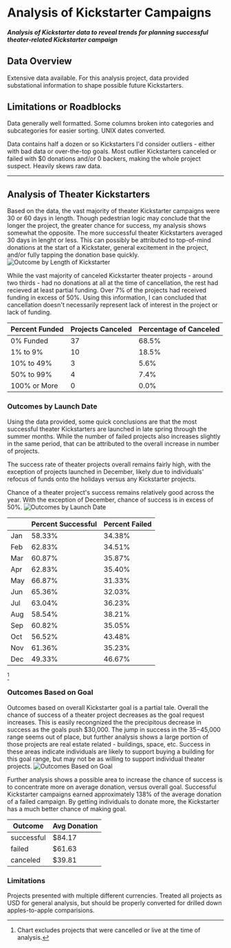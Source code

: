 # Analysis of Kickstarter Campaigns
##### Analysis of Kickstarter data to reveal trends for planning successful theater-related Kickstarter campaign

## Data Overview
Extensive data available. For this analysis project, data provided substational information to shape possible future Kickstarters.

## Limitations or Roadblocks
Data generally well formatted. Some columns broken into categories and subcategories for easier sorting.  UNIX dates converted.

Data contains half a dozen or so Kickstarters I'd consider outliers - either with bad data or over-the-top goals. Most outlier Kickstarters canceled or failed with $0 donations and/or 0 backers, making the whole project suspect.  Heavily skews raw data.

---

## Analysis of Theater Kickstarters
Based on the data, the vast majority of theater Kickstarter campaigns were 30 or 60 days in length.  Though pedestrian logic may conclude that the longer the project, the greater chance for success, my analysis shows somewhat the opposite.  The more successful theater Kickstarters averaged 30 days in lenght or less.  This can possibly be attributed to top-of-mind donations at the start of a Kickstater, general excitement in the project, and/or fully tapping the donation base quickly.
![Outcome by Length of Kickstarter](https://i.postimg.cc/mrKsTX6h/Outcomes-vs-Length-of-Kickstarter.png)

While the vast majority of canceled Kickstarter theater projects - around two thirds - had no donations at all at the time of cancellation, the rest had recieved at least partial funding.  Over 7% of the projects had received funding in excess of 50%. Using this information, I can concluded that cancellation doesn't necessarily represent lack of interest in the project or lack of funding.

|Percent Funded|Projects Canceled|Percentage of Canceled|
|---|---|---|
|0% Funded|37|68.5%|
|1% to 9%|10|18.5%|
|10% to 49%|3|5.6%|
|50% to 99%|4|7.4%|
|100% or More|0|0.0%|

### Outcomes by Launch Date
Using the data provided, some quick conclusions are that the most successful theater Kickstarters are launched in late spring through the summer months.  While the number of failed projects also increases slightly in the same period, that can be attributed to the overall increase in number of projects.

The success rate of theater projects overall remains fairly high, with the exception of projects launched in December, likely due to individuals' refocus of funds onto the holidays versus any Kickstarter projects.

Chance of a theater project's success remains relatively good across the year.  With the exception of December, chance of success is in excess of 50%.
![Outcomes by Launch Date](https://i.postimg.cc/TYLZQqkc/Theater-Outocmes-vs-Launch.png)

||Percent Successful|Percent Failed|
|---|---|---|
|Jan|58.33%|34.38%|
|Feb|62.83%|34.51%|
|Mar|60.87%|35.87%|
|Apr|62.83%|35.40%|
|May|66.87%|31.33%|
|Jun|65.36%|32.03%|
|Jul|63.04%|36.23%|
|Aug|58.54%|38.21%|
|Sep|60.82%|35.05%|
|Oct|56.52%|43.48%|
|Nov|61.36%|35.23%|
|Dec|49.33%|46.67%|
[^1]

### Outcomes Based on Goal
Outcomes based on overall Kickstarter goal is a partial tale.  Overall the chance of success of a theater project decreases as the goal request increases.  This is easily recongnized the the precipitous decrease in success as the goals push $30,000.  The jump in success in the $35-$45,000 range seems out of place, but further analysis shows a large portion of those projects are real estate related - buildings, space, etc.  Success in these areas indicate individuals are likely to support buying a building for this goal range, but may not be as willing to support individual theater projects.
![Outcomes Based on Goal](https://i.postimg.cc/mZ6vQ6SD/Outcomes-vs-Goals.png)

Further analysis shows a possible area to increase the chance of success is to concentrate more on average donation, versus overall goal.  Successful Kickstarter campaigns earned approximately 138% of the average donation of a failed campaign.  By getting individuals to donate more, the Kickstarter has a much better chance of making goal.

|Outcome|Avg Donation|
|---|---|
|successful|$84.17|
|failed|$61.63|
|canceled|$39.81|


### Limitations
Projects presented with multiple different currencies. Treated all projects as USD for general analysis, but should be properly converted for drilled down apples-to-apple comparisions.


[^1]: Chart excludes projects that were cancelled or live at the time of analysis.
